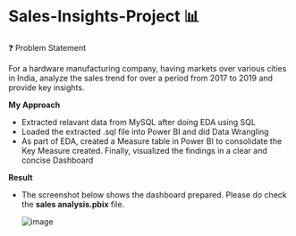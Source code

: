 # Sales-Insights-Project 📊
❓ Problem Statement

For a hardware manufacturing company, having markets over various cities in India, analyze the sales trend for over a period from 2017 to 2019 and provide key insights.

**My Approach**
* Extracted relavant data from MySQL after doing EDA using SQL
* Loaded the extracted .sql file into Power BI and did Data Wrangling
* As part of EDA, created a Measure table in Power BI to consolidate the Key Measure created. Finally, visualized the findings in a clear and concise Dashboard

**Result**
* The screenshot below shows the dashboard prepared. Please do check the **sales analysis.pbix** file.
  
  ![image](https://github.com/user-attachments/assets/6dc4ce16-7247-46ba-ab5d-c5b9a4cf4d27)
